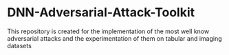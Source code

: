 # DNN-Adversarial-Attack-Toolkit
This repository is created for the implementation of the most well know adversarial attacks and the experimentation of them on tabular and imaging datasets
